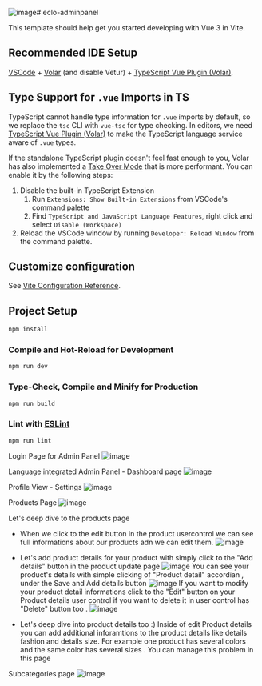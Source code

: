 ![image](https://github.com/eclouz/eclo-adminpanel/assets/125248359/bcaddf2d-8bd1-4e33-a7b3-6d9db9d6fef1)# eclo-adminpanel

This template should help get you started developing with Vue 3 in Vite.

## Recommended IDE Setup

[VSCode](https://code.visualstudio.com/) + [Volar](https://marketplace.visualstudio.com/items?itemName=Vue.volar) (and disable Vetur) + [TypeScript Vue Plugin (Volar)](https://marketplace.visualstudio.com/items?itemName=Vue.vscode-typescript-vue-plugin).

## Type Support for `.vue` Imports in TS

TypeScript cannot handle type information for `.vue` imports by default, so we replace the `tsc` CLI with `vue-tsc` for type checking. In editors, we need [TypeScript Vue Plugin (Volar)](https://marketplace.visualstudio.com/items?itemName=Vue.vscode-typescript-vue-plugin) to make the TypeScript language service aware of `.vue` types.

If the standalone TypeScript plugin doesn't feel fast enough to you, Volar has also implemented a [Take Over Mode](https://github.com/johnsoncodehk/volar/discussions/471#discussioncomment-1361669) that is more performant. You can enable it by the following steps:

1. Disable the built-in TypeScript Extension
    1) Run `Extensions: Show Built-in Extensions` from VSCode's command palette
    2) Find `TypeScript and JavaScript Language Features`, right click and select `Disable (Workspace)`
2. Reload the VSCode window by running `Developer: Reload Window` from the command palette.

## Customize configuration

See [Vite Configuration Reference](https://vitejs.dev/config/).

## Project Setup

```sh
npm install
```

### Compile and Hot-Reload for Development

```sh
npm run dev
```

### Type-Check, Compile and Minify for Production

```sh
npm run build
```

### Lint with [ESLint](https://eslint.org/)

```sh
npm run lint
```

Login Page for Admin Panel
![image](https://github.com/eclouz/eclo-adminpanel/assets/124333244/127b4ed2-d8b1-4f67-a7da-6b62fa00c264)

Language integrated Admin Panel - Dashboard page
![image](https://github.com/eclouz/eclo-adminpanel/assets/124333244/e6292eae-2e8f-4c37-91f4-aec54ef7c949)

Profile View - Settings
![image](https://github.com/eclouz/eclo-adminpanel/assets/124333244/54635839-0b12-46b6-b2a2-7017b4a9b630)

Products Page
![image](https://github.com/eclouz/eclo-adminpanel/assets/124333244/0f68be62-c329-4401-ae5d-e9d5b88f5d60)

Let's deep dive to the products page 
- When we click to the edit button in the product usercontrol we can see full informations about our products adn we can edit them.
![image](https://github.com/eclouz/eclo-adminpanel/assets/125248359/1fe3dcc0-4e4d-4fea-990b-40befd6b6713)

- Let's add product details for your product with simply click to the "Add details" button in the product update page
![image](https://github.com/eclouz/eclo-adminpanel/assets/125248359/a737e502-0de8-47fe-811d-3175d3382527)
You can see your product's details with simple clicking of "Product detail" accordian , under the Save and Add details button
![image](https://github.com/eclouz/eclo-adminpanel/assets/125248359/8ce33abd-c69c-408b-ac70-8e38a44d9d2c)
If you want to modify your product detail informations click to the "Edit" button on your Product details user control if you want to delete it in user control has "Delete" button too .
![image](https://github.com/eclouz/eclo-adminpanel/assets/125248359/a565c9e0-3f14-44f2-bb03-bbf5d497e477)

- Let's deep dive into product details too :)
Inside of edit Product details you can add additional inforamtions to the product details like  details fashion and details size.
For example one product has several colors and the same color has several sizes .
You can manage this problem in this page

    

Subcategories page
![image](https://github.com/eclouz/eclo-adminpanel/assets/124333244/d7be97c5-7f83-4e57-a196-9d871027cbf9)
